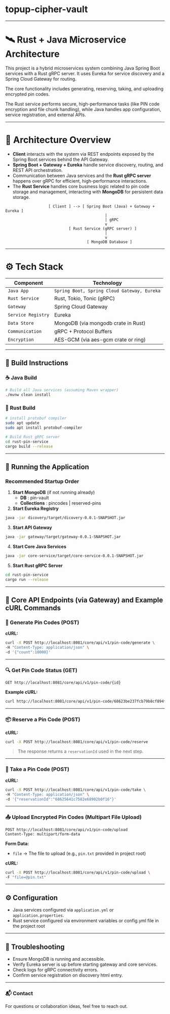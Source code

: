 # topup-cipher-vault

---

# 🛰️ Rust + Java Microservice Architecture

This project is a hybrid microservices system combining Java Spring Boot services with a Rust gRPC server. It uses Eureka for service discovery and a Spring Cloud Gateway for routing. 

The core functionality includes generating, reserving, taking, and uploading encrypted pin codes.

The Rust service performs secure, high-performance tasks (like PIN code encryption and file chunk handling), while Java handles app configuration, service registration, and external APIs.

---
# 🧱 Architecture Overview
- **Client** interacts with the system via REST endpoints exposed by the Spring Boot services behind the API Gateway.
- **Spring Boot + Gateway + Eureka** handle service discovery, routing, and REST API orchestration.
- Communication between Java services and the **Rust gRPC server** happens over gRPC for efficient, high-performance interactions.
- The **Rust Service** handles core business logic related to pin code storage and management, interacting with **MongoDB** for persistent data storage.

```
                   [ Client ] --> [ Spring Boot (Java) + Gateway + Eureka ]
                                            |
                                            | gRPC
                                            v
                            [ Rust Service (gRPC server) ]
                                            |
                                            v
                                    [ MongoDB Database ]
```
---
# ⚙️ Tech Stack


| Component           | Technology                                                                                                                                                      |
|---------------------|-----------------------------------------------------------------------------------------------------------------------------------------------------------------|
| `Java App`          | `Spring Boot, Spring Cloud Gateway, Eureka`                                                                                                                     | Auto-generated primary key for each configuration entry.                                     |
| `Rust Service`      | Rust, Tokio, Tonic (gRPC)                                                                                                |
| `Gateway`           | Spring Cloud Gateway                                                                                      |
| `Service Registry`  | Eureka                                                                                  |
| `Data Store`        | MongoDB (via mongodb crate in Rust)                                                                                                |
| `Communication`     | gRPC + Protocol Buffers                                                                |
| `Encryption`        | AES-GCM (via aes-gcm crate or ring) |

---


## 🧰 Build Instructions

### ☕ Java Build

```bash
# Build all Java services (assuming Maven wrapper)
./mvnw clean install
```

### 🔧 Rust Build

```bash
# install protobuf compiler
sudo apt update
sudo apt install protobuf-compiler

# Build Rust gRPC server
cd rust-pin-service
cargo build --release
```

---

## 🚀 Running the Application

### Recommended Startup Order

1. **Start MongoDB** (if not running already)
   - **DB** : pin-vault
   - **Collections** : pincodes | reserved-pins
3. **Start Eureka Registry**

```bash
java -jar dicovery/target/dicovery-0.0.1-SNAPSHOT.jar
```

3. **Start API Gateway**

```bash
java -jar gateway/target/gateway-0.0.1-SNAPSHOT.jar
```

4. **Start Core Java Services**

```bash
java -jar core-service/target/core-service-0.0.1-SNAPSHOT.jar
```

5. **Start Rust gRPC Server**

```bash
cd rust-pin-service
cargo run --release
```

---

## 🔧 Core API Endpoints (via Gateway) and Example cURL Commands

### 🧪  Generate Pin Codes (POST)

**cURL:**

```bash
curl -X POST http://localhost:8081/core/api/v1/pin-code/generate \
-H "Content-Type: application/json" \
-d '{"count":10000}'
```

---

### 🔍 Get Pin Code Status (GET)

```
GET http://localhost:8081/core/api/v1/pin-code/{id}
```

**Example cURL:**

```bash
curl http://localhost:8081/core/api/v1/pin-code/68623be237fcb79b8cf894fa
```

---

### 📦 Reserve a Pin Code (POST)

**cURL:**

```bash
curl -X POST http://localhost:8081/core/api/v1/pin-code/reserve
```

> The response returns a `reservationId` used in the next step.

---

### 🎯 Take a Pin Code (POST)

**cURL:**

```bash
curl -X POST http://localhost:8081/core/api/v1/pin-code/take \
-H "Content-Type: application/json" \
-d '{"reservationId":"68625641c7582e68902b0f16"}'
```

---

### 📤 Upload Encrypted Pin Codes (Multipart File Upload)

```
POST http://localhost:8081/core/api/v1/pin-code/upload
Content-Type: multipart/form-data
```

**Form Data:**

- `file` → The file to upload (e.g., `pin.txt` provided in project root)

**cURL:**

```bash
curl -X POST http://localhost:8081/core/api/v1/pin-code/upload \
-F "file=@pin.txt"
```

---

## ⚙️ Configuration

- Java services configured via `application.yml` or `application.properties`.
- Rust service configured via environment variables or config.yml file in the project root 

---

## 🔧 Troubleshooting

- Ensure MongoDB is running and accessible.
- Verify Eureka server is up before starting gateway and core services.
- Check logs for gRPC connectivity errors.
- Confirm service registration on discovery html entry.

---
### 📬 Contact

For questions or collaboration ideas, feel free to reach out.